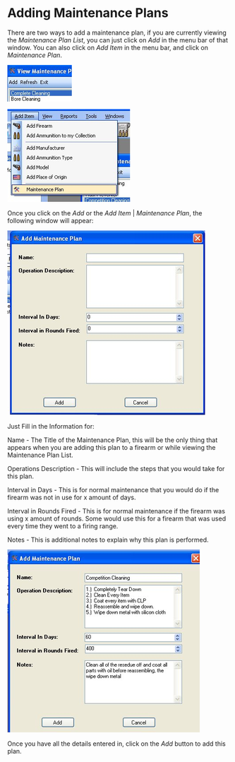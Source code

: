 # Adding Maintenance Plans

There are two ways to add a maintenance plan, if you are currently viewing the *Maintenance Plan List*, you can just click on *Add* in the menu bar of that window.  You can also click on *Add Item* in the menu bar, and click on *Maintenance Plan*.

![](images/Maintance_Plan_Adding_Menu_List.jpg)

![](images/Maintance_Plan_Adding_Menu.jpg)

Once you click on the *Add* or the *Add Item* | *Maintenance Plan*, the following window will appear:

![](images/Maintance_Plan_Adding_Blank.jpg)

Just Fill in the Information for:

Name - The Title of the Maintenance Plan, this will be the only thing that appears when you are adding this plan to a firearm or while viewing the Maintenance Plan List.

Operations Description - This will include the steps that you would take for this plan.

Interval in Days - This is for normal maintenance that you would do if the firearm was not in use for x amount of days.

Interval in Rounds Fired - This is for normal maintenance if the firearm was using x amount of rounds.  Some would use this for a firearm that was used every time they went to a firing range.

Notes - This is additional notes to explain why this plan is performed.

![](images/Maintance_Plan_Adding_Filled.jpg)

Once you have all the details entered in, click on the *Add* button to add this plan.